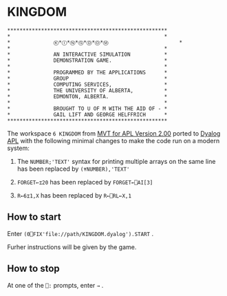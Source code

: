 # KINGDOM

```
****************************************************
*                                                  *
*              Ⓚ*Ⓘ*Ⓝ*Ⓖ*Ⓓ*Ⓞ*Ⓜ                       *
*                                                  *
*              AN INTERACTIVE SIMULATION           *
*              DEMONSTRATION GAME.                 *
*                                                  *
*              PROGRAMMED BY THE APPLICATIONS      *
*              GROUP                               *
*              COMPUTING SERVICES,                 *
*              THE UNIVERSITY OF ALBERTA,          *
*              EDMONTON, ALBERTA.                  *
*                                                  *
*              BROUGHT TO U OF M WITH THE AID OF - *
*              GAIL LIFT AND GEORGE HELFFRICH      *
****************************************************
```
The workspace `6 KINGDOM` from [MVT for APL Version 2.00](http://wotho.ethz.ch/mvt4apl-2.00/) ported to [Dyalog APL](https://dyalog.com) with the following minimal changes to make the code run on a modern system:

1. The `NUMBER;'TEXT'` syntax for printing multiple arrays on the same line has been replaced by `(⍕NUMBER),'TEXT'`

2. `FORGET←⌶20` has been replaced by `FORGET←⎕AI[3]`

3. `R←6⌶1,X` has been replaced by `R←⎕RL←X,1`

## How to start

Enter `(0⎕FIX'file://path/KINGDOM.dyalog').START` .

Furher instructions will be given by the game.

## How to stop

At one of the `⎕:` prompts, enter `→` .

